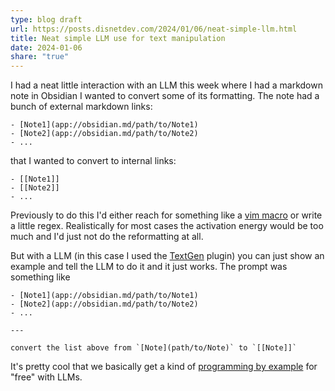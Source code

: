 ```yaml
---
type: blog draft
url: https://posts.disnetdev.com/2024/01/06/neat-simple-llm.html
title: Neat simple LLM use for text manipulation
date: 2024-01-06
share: "true"
---
```


I had a neat little interaction with an LLM this week where I had a markdown note in Obsidian I wanted to convert some of its formatting. The note had a bunch of external markdown links:

```
- [Note1](app://obsidian.md/path/to/Note1)
- [Note2](app://obsidian.md/path/to/Note2)
- ...
```

that I wanted to convert to internal links:

```
- [[Note1]]
- [[Note2]]
- ...
```

Previously to do this I'd either reach for something like a [vim macro](https://vim.fandom.com/wiki/Macros) or write a little regex. Realistically for most cases the activation energy would be too much and I'd just not do the reformatting at all.

But with a LLM (in this case I used the [TextGen](https://text-gen.com/) plugin) you can just show an example and tell the LLM to do it and it just works. The prompt was something like

```
- [Note1](app://obsidian.md/path/to/Note1)
- [Note2](app://obsidian.md/path/to/Note2)
- ...

---

convert the list above from `[Note](path/to/Note)` to `[[Note]]`
```

It's pretty cool that we basically get a kind of [programming by example](https://en.wikipedia.org/wiki/Programming_by_example) for "free" with LLMs.